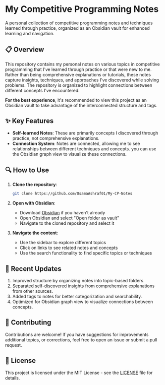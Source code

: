 # My Competitive Programming Notes

A personal collection of competitive programming notes and techniques learned through practice, organized as an Obsidian vault for enhanced learning and navigation.

## 📋 Overview

This repository contains my personal notes on various topics in competitive programming that I've learned through practice or that were new to me. Rather than being comprehensive explanations or tutorials, these notes capture insights, techniques, and approaches I've discovered while solving problems. The repository is organized to highlight connections between different concepts I've encountered.

**For the best experience**, it's recommended to view this project as an Obsidian vault to take advantage of the interconnected structure and tags.


## ✨ Key Features

- **Self-learned Notes**: These are primarily concepts I discovered through practice, not comprehensive explanations.
- **Connection System**: Notes are connected, allowing me to see relationships between different techniques and concepts. you can use the Obsidian graph view to visualize these connections.

## 🔍 How to Use

1. **Clone the repository**:
   ```bash
   git clone https://github.com/OsamaAshraf01/My-CP-Notes
   ```

2. **Open with Obsidian**:
   - Download [Obsidian](https://obsidian.md/) if you haven't already
   - Open Obsidian and select "Open folder as vault"
   - Navigate to the cloned repository and select it

3. **Navigate the content**:
   - Use the sidebar to explore different topics
   - Click on links to see related notes and concepts
   - Use the search functionality to find specific topics or techniques

## 🔄 Recent Updates

1. Improved structure by organizing notes into topic-based folders.
2. Separated self-discovered insights from comprehensive explanations from other sources.
3. Added tags to notes for better categorization and searchability.
4. Optimized for Obsidian graph view to visualize connections between concepts.

## 🤝 Contributing

Contributions are welcome! If you have suggestions for improvements additional topics, or corrections, feel free to open an issue or submit a pull request.

## 📝 License

This project is licensed under the MIT License - see the [LICENSE](LICENSE) file for details.